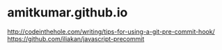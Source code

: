 amitkumar.github.io
===================


http://codeinthehole.com/writing/tips-for-using-a-git-pre-commit-hook/
https://github.com/iliakan/javascript-precommit
